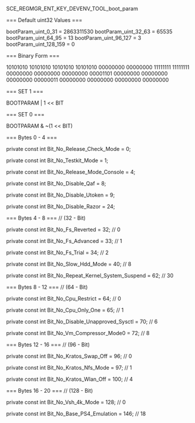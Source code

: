 SCE_REGMGR_ENT_KEY_DEVENV_TOOL_boot_param


=== Default uint32 Values ===

bootParam_uint_0_31    = 2863311530
bootParam_uint_32_63   = 65535
bootParam_uint_64_95   = 13
bootParam_uint_96_127  = 3
bootParam_uint_128_159 = 0


=== Binary Form ===

10101010 10101010 10101010 10101010
00000000 00000000 11111111 11111111
00000000 00000000 00000000 00001101
00000000 00000000 00000000 00000011
00000000 00000000 00000000 00000000


=== SET 1 ===

BOOTPARAM | 1 << BIT


=== SET 0 ===

BOOTPARAM & ~(1 << BIT)


=== Bytes 0 - 4 ===

private const int Bit_No_Release_Check_Mode = 0;

private const int Bit_No_Testkit_Mode = 1;

private const int Bit_No_Release_Mode_Console = 4;

private const int Bit_No_Disable_Qaf = 8;

private const int Bit_No_Disable_Utoken = 9;

private const int Bit_No_Disable_Razor = 24;


=== Bytes 4 - 8 === // (32 - Bit)

private const int Bit_No_Fs_Reverted = 32; // 0

private const int Bit_No_Fs_Advanced = 33; // 1

private const int Bit_No_Fs_Trial = 34; // 2

private const int Bit_No_Slow_Hdd_Mode = 40; // 8

private const int Bit_No_Repeat_Kernel_System_Suspend = 62; // 30


=== Bytes 8 - 12 === // (64 - Bit)

private const int Bit_No_Cpu_Restrict = 64; // 0

private const int Bit_No_Cpu_Only_One = 65; // 1

private const int Bit_No_Disable_Unapproved_Sysctl = 70; // 6

private const int Bit_No_Vm_Compressor_Mode0 = 72; // 8


=== Bytes 12 - 16 === // (96 - Bit)

private const int Bit_No_Kratos_Swap_Off = 96; // 0

private const int Bit_No_Kratos_Nfs_Mode = 97; // 1

private const int Bit_No_Kratos_Wlan_Off = 100; // 4


=== Bytes 16 - 20 === // (128 - Bit)

private const int Bit_No_Vsh_4k_Mode = 128; // 0

private const int Bit_No_Base_PS4_Emulation = 146; // 18

